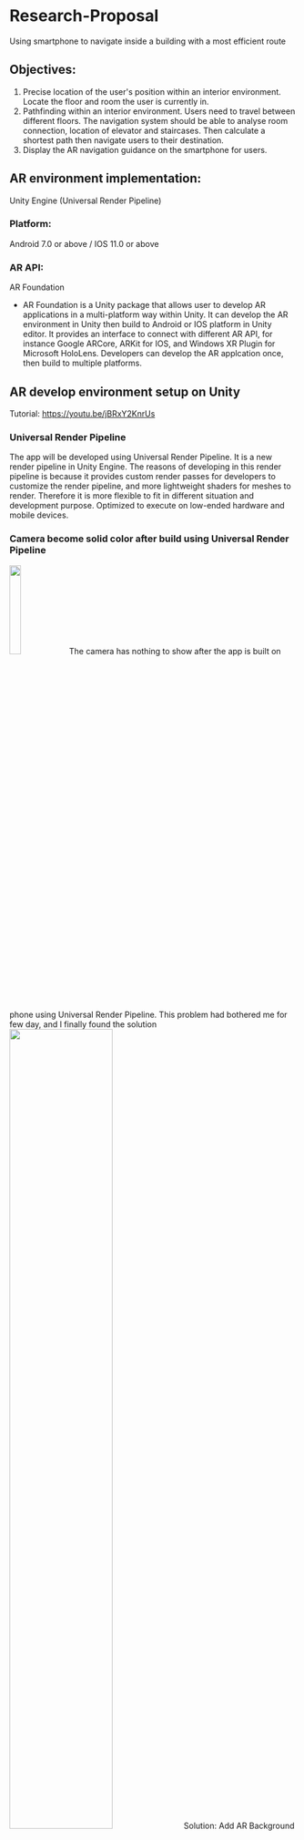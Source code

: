 # Research-Proposal

Using smartphone to navigate inside a building with a most efficient route

## Objectives:
1. Precise location of the user's position within an interior environment. Locate the floor and room the user is currently in.
2. Pathfinding within an interior environment. Users need to travel between different floors. The navigation system should be able to analyse room connection, location of elevator and staircases. Then calculate a shortest path then navigate users to their destination.
3. Display the AR navigation guidance on the smartphone for users.

## AR environment implementation:
Unity Engine (Universal Render Pipeline)
### Platform: 
Android 7.0 or above / IOS 11.0 or above
### AR API: 
AR Foundation
- AR Foundation is a Unity package that allows user to develop AR applications in a multi-platform way within Unity. It can develop the AR environment in Unity then build to Android or IOS platform in Unity editor. It provides an interface to connect with different AR API, for instance Google ARCore, ARKit for IOS, and Windows XR Plugin for Microsoft HoloLens. Developers can develop the AR applcation once, then build to multiple platforms.

## AR develop environment setup on Unity
Tutorial: https://youtu.be/jBRxY2KnrUs

### Universal Render Pipeline
The app will be developed using Universal Render Pipeline. It is a new render pipeline in Unity Engine. The reasons of developing in this render pipeline is because it provides custom render passes for developers to customize the render pipeline, and more lightweight shaders for meshes to render. Therefore it is more flexible to fit in different situation and development purpose. Optimized to execute on low-ended hardware and mobile devices.

### Camera become solid color after build using Universal Render Pipeline
<img src="/Images/52a0c660-765b-4074-91f7-3377c34ebbe4.jpg" width=20% height=20%>
The camera has nothing to show after the app is built on phone using Universal Render Pipeline. This problem had bothered me for few day, and I finally found the solution

<img src="/Images/screenshot%20(1).png" width=60% height=60%>
Solution: Add AR Background Render Feature to renderer settings.

### Implementation of AR environment in Unity
<img src="/Images/screenshot%20(2).png" width=60% height=60%>
Install packages
- AR Foundation
- ARCore XR Plugin (for Android)
- ARKit XR Plugin (for IOS)

<img src="/Images/settingAn.png" width=60% height=60%>
Setting of Android Platform

<img src="/Images/settingIOS.png" width=60% height=60%>
Setting of IOS Platform

<img src="/Images/screenshot (3).jpg" width=40% height=40%>
Built the demo project by ARFoundation on my Android phone https://github.com/Unity-Technologies/arfoundation-demos
The 3D model will pop up when the AR tracker image is detected

<img src="/Images/screenshot (4).jpg" width=60% height=60%>
Created a new project and tried some basic functions of AR Foundation. It will detect the planes then user can tap the screen to place the 3D model on the AR surface

## Comparison with other existed AR projects
There are many ways to create an AR application now. I have compared different AR environmentation method to using AR Foundation in Unity Engine. Here are 2 projects I have reseached to analyse their advantages and disadvantages.
- [Puzzle Knight (My old AR game)](https://youtu.be/CYOTs3uddwE)
- [DroidAR](https://github.com/bitstars/droidar)

### Puzzle Knight
This is my bachelor's degree's final year project. It is an AR puzzle game. The game is based on AR tracker. It has different trackers represent different levels. When the AR camera tracked the tracker, the corresponding level will be shown.
- Advantages over AR Foundation
  - Faster tracking time 
    - Since it only need to track the AR tracker
    - AR Foundation trackerless tracking has to scan the surrounding environment first, therefore, it takes more time to initialize the AR environment
  - More accurate tracking
    - Using AR tracker, therefore there are more robust image features to track than trackerless tracking
- Disadvantages compare to AR Foundation
  - No depth occlusion
	- Depth occlusion can detect objects in physical world that closer to the AR camera than the virtual 3D model. Then occlude the 3D model to create an illusion that the 3D model is blocked by objects in the real world
  - Lose tracking easily when zoom too close to the tracker
	- It cannot record the AR coordinate of the 3D models, therefore it can only use tracking
	- When the camera zoom too close to the tracker, the camera cannot track all the image features, then it will often lose the tracking.
  - Higher battery consumption
	- Battery drains very fast while playing the game
 
### DroidAR
This is an AR framework for Android. It can be used to develop both tracker and trackerless AR applications. It supports indoor AR tracking and locationbased Gaming.
- Advantages over AR Foundation
  - Old version of DroidAR is opend source
	- Despite DroidAR 2 is closed source, the source code of old DroidAR is fully accessible on GitHub. Developers can debug the API easily.
	- The API can be modified and improved by other developers since it is opened source.
- Disadvantages compare to AR Foundation
  - No depth occlusion, cannot detect depth value.
  - Since it is a relativly old framework, the graphic render quality is not relistic as the current AR API
    - No light estimation, the 3D model cannot match the physical world's lighting
    - Tracking is not stable
  - It is not popular as other AR API. Update is not frequent as Google ARCore or IOS ARkit
    - Difficult to develop new functions in a short period
